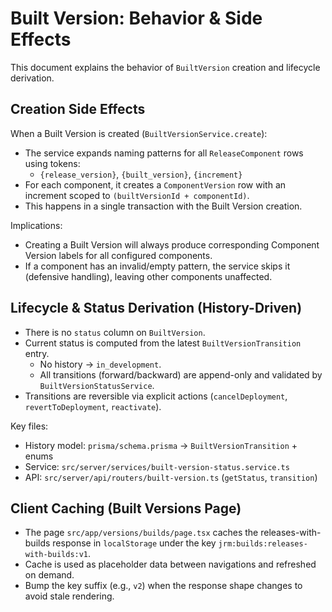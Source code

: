 # Built Version: Behavior & Side Effects

This document explains the behavior of `BuiltVersion` creation and lifecycle derivation.

## Creation Side Effects

When a Built Version is created (`BuiltVersionService.create`):

- The service expands naming patterns for all `ReleaseComponent` rows using tokens:
  - `{release_version}`, `{built_version}`, `{increment}`
- For each component, it creates a `ComponentVersion` row with an increment scoped to `(builtVersionId + componentId)`.
- This happens in a single transaction with the Built Version creation.

Implications:
- Creating a Built Version will always produce corresponding Component Version labels for all configured components.
- If a component has an invalid/empty pattern, the service skips it (defensive handling), leaving other components unaffected.

## Lifecycle & Status Derivation (History-Driven)

- There is no `status` column on `BuiltVersion`.
- Current status is computed from the latest `BuiltVersionTransition` entry.
  - No history → `in_development`.
  - All transitions (forward/backward) are append-only and validated by `BuiltVersionStatusService`.
- Transitions are reversible via explicit actions (`cancelDeployment`, `revertToDeployment`, `reactivate`).

Key files:
- History model: `prisma/schema.prisma` → `BuiltVersionTransition` + enums
- Service: `src/server/services/built-version-status.service.ts`
- API: `src/server/api/routers/built-version.ts` (`getStatus`, `transition`)

## Client Caching (Built Versions Page)

- The page `src/app/versions/builds/page.tsx` caches the releases-with-builds response in `localStorage` under the key `jrm:builds:releases-with-builds:v1`.
- Cache is used as placeholder data between navigations and refreshed on demand.
- Bump the key suffix (e.g., `v2`) when the response shape changes to avoid stale rendering.


